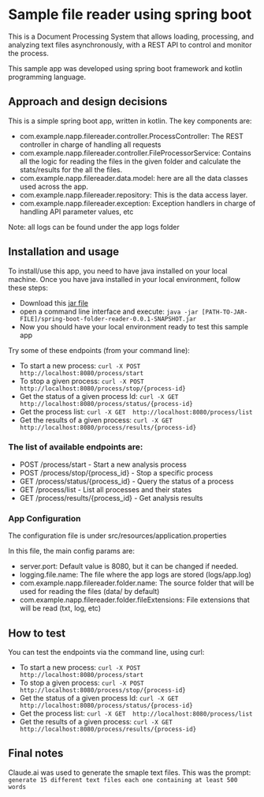 # Sample file reader using spring boot

This is a Document Processing System that allows loading, processing, and analyzing text files
asynchronously, with a REST API to control and monitor the process.

This sample app was developed using spring boot framework and kotlin programming language.

## Approach and design decisions
This is a simple spring boot app, written in kotlin.
The key components are:
- com.example.napp.filereader.controller.ProcessController: The REST controller in charge of handling all requests
- com.example.napp.filereader.controller.FileProcessorService: Contains all the logic for reading the files in the given folder and calculate the stats/results for the all the files.
- com.example.napp.filereader.data.model: here are all the data classes used across the app.
- com.example.napp.filereader.repository: This is the data access layer.
- com.example.napp.filereader.exception: Exception handlers in charge of handling API parameter values, etc

Note: all logs can be found under the app logs folder
## Installation and usage
To install/use this app, you need to have java installed on your local machine.
Once you have java installed in your local environment, follow these steps:

- Download this [jar file](https://github.com/norberto-app/spring-boot-folder-reader/raw/refs/heads/main/build/libs/spring-boot-folder-reader-0.0.1-SNAPSHOT.jar)
- open a command line interface and execute:
  `
  java -jar [PATH-TO-JAR-FILE]/spring-boot-folder-reader-0.0.1-SNAPSHOT.jar
  `
- Now you should have your local environment ready to test this sample app

Try some of these endpoints (from your command line):
- To start a new process: ```curl -X POST  http://localhost:8080/process/start```
- To stop a given process: ```curl -X POST  http://localhost:8080/process/stop/{process-id}```
- Get the status of a given process Id: ```curl -X GET  http://localhost:8080/process/status/{process-id}```
- Get the process list: ```curl -X GET  http://localhost:8080/process/list```
- Get the results of a given process: ```curl -X GET  http://localhost:8080/process/results/{process-id}```


### The list of available endpoints are:

- POST /process/start - Start a new analysis process
- POST /process/stop/{process_id} - Stop a specific process
- GET /process/status/{process_id} - Query the status of a process
- GET /process/list - List all processes and their states
- GET /process/results/{process_id} - Get analysis results

### App Configuration
The configuration file is under src/resources/application.properties

In this file, the main config params are:
- server.port: Default value is 8080, but it can be changed if needed.
- logging.file.name: The file where the app logs are stored (logs/app.log)
- com.example.napp.filereader.folder.name: The source folder that will be used for reading the files (data/ by default)
- com.example.napp.filereader.folder.fileExtensions: File extensions that will be read (txt, log, etc)

## How to test
You can test the endpoints via the command line, using curl:
- To start a new process: ```curl -X POST  http://localhost:8080/process/start```
- To stop a given process: ```curl -X POST  http://localhost:8080/process/stop/{process-id}```
- Get the status of a given process Id: ```curl -X GET  http://localhost:8080/process/status/{process-id}```
- Get the process list: ```curl -X GET  http://localhost:8080/process/list```
- Get the results of a given process: ```curl -X GET  http://localhost:8080/process/results/{process-id}```

## Final notes
Claude.ai was used to generate the smaple text files.
This was the prompt:
```generate 15 different text files each one containing at least 500 words```
